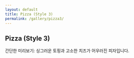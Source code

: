 ```yaml
---
layout: default
title: Pizza (Style 3)
permalink: /gallery/pizza3/
---
```


## Pizza (Style 3)

간단한 미리보기: 싱그러운 토핑과 고소한 치즈가 어우러진 피자입니다.
